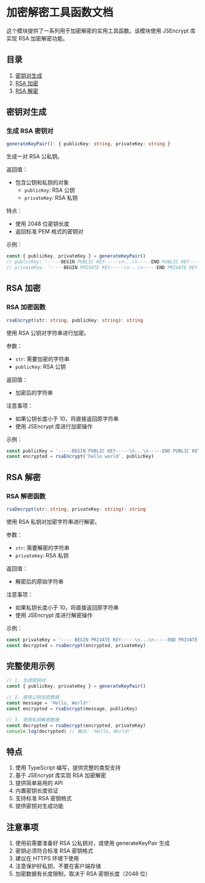 # 加密解密工具函数文档

这个模块提供了一系列用于加密解密的实用工具函数。该模块使用 JSEncrypt 库实现 RSA 加密解密功能。

## 目录

1. [密钥对生成](#密钥对生成)
2. [RSA 加密](#rsa-加密)
3. [RSA 解密](#rsa-解密)

## 密钥对生成

### 生成 RSA 密钥对

```typescript
generateKeyPair(): { publicKey: string, privateKey: string }
```

生成一对 RSA 公私钥。

返回值：

- 包含公钥和私钥的对象
  - `publicKey`: RSA 公钥
  - `privateKey`: RSA 私钥

特点：

- 使用 2048 位密钥长度
- 返回标准 PEM 格式的密钥对

示例：

```typescript
const { publicKey, privateKey } = generateKeyPair()
// publicKey: '-----BEGIN PUBLIC KEY-----\n...\n-----END PUBLIC KEY-----'
// privateKey: '-----BEGIN PRIVATE KEY-----\n...\n-----END PRIVATE KEY-----'
```

## RSA 加密

### RSA 加密函数

```typescript
rsaEncrypt(str: string, publicKey: string): string
```

使用 RSA 公钥对字符串进行加密。

参数：

- `str`: 需要加密的字符串
- `publicKey`: RSA 公钥

返回值：

- 加密后的字符串

注意事项：

- 如果公钥长度小于 10，将直接返回原字符串
- 使用 JSEncrypt 库进行加密操作

示例：

```typescript
const publicKey = '-----BEGIN PUBLIC KEY-----\n...\n-----END PUBLIC KEY-----'
const encrypted = rsaEncrypt('hello world', publicKey)
```

## RSA 解密

### RSA 解密函数

```typescript
rsaDecrypt(str: string, privateKey: string): string
```

使用 RSA 私钥对加密字符串进行解密。

参数：

- `str`: 需要解密的字符串
- `privateKey`: RSA 私钥

返回值：

- 解密后的原始字符串

注意事项：

- 如果私钥长度小于 10，将直接返回原字符串
- 使用 JSEncrypt 库进行解密操作

示例：

```typescript
const privateKey = '-----BEGIN PRIVATE KEY-----\n...\n-----END PRIVATE KEY-----'
const decrypted = rsaDecrypt(encrypted, privateKey)
```

## 完整使用示例

```typescript
// 1. 生成密钥对
const { publicKey, privateKey } = generateKeyPair()

// 2. 使用公钥加密数据
const message = 'Hello, World!'
const encrypted = rsaEncrypt(message, publicKey)

// 3. 使用私钥解密数据
const decrypted = rsaDecrypt(encrypted, privateKey)
console.log(decrypted) // 输出: 'Hello, World!'
```

## 特点

1. 使用 TypeScript 编写，提供完整的类型支持
2. 基于 JSEncrypt 库实现 RSA 加密解密
3. 提供简单易用的 API
4. 内置密钥长度验证
5. 支持标准 RSA 密钥格式
6. 提供密钥对生成功能

## 注意事项

1. 使用前需要准备好 RSA 公私钥对，或使用 generateKeyPair 生成
2. 密钥必须符合标准 RSA 密钥格式
3. 建议在 HTTPS 环境下使用
4. 注意保护好私钥，不要在客户端存储
5. 加密数据有长度限制，取决于 RSA 密钥长度（2048 位）
